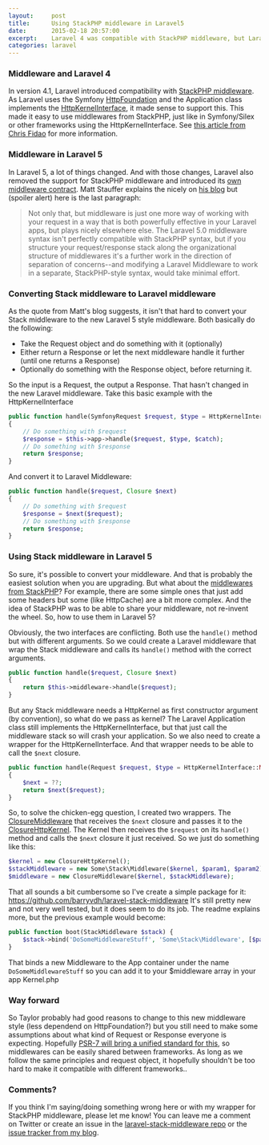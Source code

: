 ```yaml
---
layout:     post
title:      Using StackPHP middleware in Laravel5
date:       2015-02-18 20:57:00
excerpt:    Laravel 4 was compatible with StackPHP middleware, but Laravel 5 uses a new way to handle middleware. This blog explains the differences and shows a way to still use Stack middleware.
categories: laravel
---
```


### Middleware and Laravel 4

In version 4.1, Laravel introduced compatibility with [StackPHP middleware](http://stackphp.com/). As Laravel uses the Symfony [HttpFoundation](http://symfony.com/doc/current/components/http_foundation) and the Application class implements the [HttpKernelInterface](https://github.com/symfony/symfony/blob/master/src/Symfony/Component/HttpKernel/HttpKernelInterface.php), it made sense to support this. This made it easy to use middlewares from StackPHP, just like in Symfony/Silex or other frameworks using the HttpKernelInterface. See [this article from Chris Fidao](http://fideloper.com/laravel-http-middleware) for more information.

### Middleware in Laravel 5

In Laravel 5, a lot of things changed. And with those changes, Laravel also removed the support for StackPHP middleware and introduced its [own middleware contract](https://github.com/illuminate/contracts/blob/5.0/Routing/Middleware.php). Matt Stauffer explains the nicely on [his blog](http://mattstauffer.co/blog/laravel-5.0-middleware-filter-style) but (spoiler alert) here is the last paragraph:

> Not only that, but middleware is just one more way of working with your request in a way that is both powerfully effective in your Laravel apps, but plays nicely elsewhere else. The Laravel 5.0 middleware syntax isn't perfectly compatible with StackPHP syntax, but if you structure your request/response stack along the organizational structure of middlewares it's a further work in the direction of separation of concerns--and modifying a Laravel Middleware to work in a separate, StackPHP-style syntax, would take minimal effort.

### Converting Stack middleware to Laravel middleware

As the quote from Matt's blog suggests, it isn't that hard to convert your Stack middleware to the new Laravel 5 style middleware. Both basically do the following:

 - Take the Request object and do something with it (optionally)
 - Either return a Response or let the next middleware handle it further (until one returns a Response)
 - Optionally do something with the Response object, before returning it.
 
So the input is a Request, the output a Response. That hasn't changed in the new Laravel middleware. Take this basic example with the HttpKernelInterface

```php
public function handle(SymfonyRequest $request, $type = HttpKernelInterface::MASTER_REQUEST, $catch = true)
{
    // Do something with $request
    $response = $this->app->handle($request, $type, $catch);
    // Do something with $response
    return $response;
}
```

And convert it to Laravel Middleware:

```php
public function handle($request, Closure $next)
{
    // Do something with $request
    $response = $next($request);
    // Do something with $response
    return $response;
}
```

### Using Stack middleware in Laravel 5

So sure, it's possible to convert your middleware. And that is probably the easiest solution when you are upgrading. But what about the [middlewares from StackPHP](http://stackphp.com/middlewares/)? For example, there are some simple ones that just add some headers but some (like HttpCache) are a bit more complex. And the idea of StackPHP was to be able to share your middleware, not re-invent the wheel. So, how to use them in Laravel 5?

Obviously, the two interfaces are conflicting. Both use the `handle()` method but with different arguments. So we could create a Laravel middleware that wrap the Stack middleware and calls its `handle()` method with the correct arguments.

```php
public function handle($request, Closure $next)
{
    return $this->middleware->handle($request);
}
```

But any Stack middleware needs a HttpKernel as first constructor argument (by convention), so what do we pass as kernel? The Laravel Application class still implements the HttpKernelInterface, but that just call the middleware stack so will crash your application. So we also need to create a wrapper for the HttpKernelInterface. And that wrapper needs to be able to call the `$next` closure.

```php
public function handle(Request $request, $type = HttpKernelInterface::MASTER_REQUEST, $catch = true)
{
    $next = ??;
    return $next($request);
}
```

So, to solve the chicken-egg question, I created two wrappers. The [ClosureMiddleware](https://github.com/barryvdh/laravel-stack-middleware/blob/master/src/ClosureMiddleware.php) that receives the `$next` closure and passes it to the  [ClosureHttpKernel](https://github.com/barryvdh/laravel-stack-middleware/blob/master/src/ClosureHttpKernel.php). The Kernel then receives the `$request` on its `handle()` method and calls the `$next` closure it just received. So we just do something like this:

```php
$kernel = new ClosureHttpKernel();
$stackMiddleware = new Some\Stack\Middleware($kernel, $param1, $param2);
$middleware = new ClosureMiddleware($kernel, $stackMiddleware);
```

That all sounds a bit cumbersome so I've create a simple package for it: https://github.com/barryvdh/laravel-stack-middleware
It's still pretty new and not very well tested, but it does seem to do its job. The readme explains more, but the previous example would become:

```php
public function boot(StackMiddleware $stack) {
    $stack->bind('DoSomeMiddlewareStuff', 'Some\Stack\Middleware', [$param1, $param2]);
}
```

That binds a new Middleware to the App container under the name `DoSomeMiddlewareStuff` so you can add it to your $middleware array in your app Kernel.php

### Way forward

So Taylor probably had good reasons to change to this new middleware style (less dependend on HttpFoundation?) but you still need to make some assumptions about what kind of Request or Response everyone is expecting. Hopefully [PSR-7 will bring a unified standard for this](https://mwop.net/blog/2015-01-08-on-http-middleware-and-psr-7.html), so middlewares can be easily shared between frameworks. As long as we follow the same principles and request object, it hopefully shouldn't be too hard to make it compatible with different frameworks..

### Comments?

If you think I'm saying/doing something wrong here or with my wrapper for StackPHP middleware, please let me know! You can leave me a comment on Twitter or create an issue in the [laravel-stack-middleware repo](https://github.com/barryvdh/laravel-stack-middleware/issues) or the [issue tracker from my blog](https://github.com/barryvdh/barryvdh.github.io/issues).
